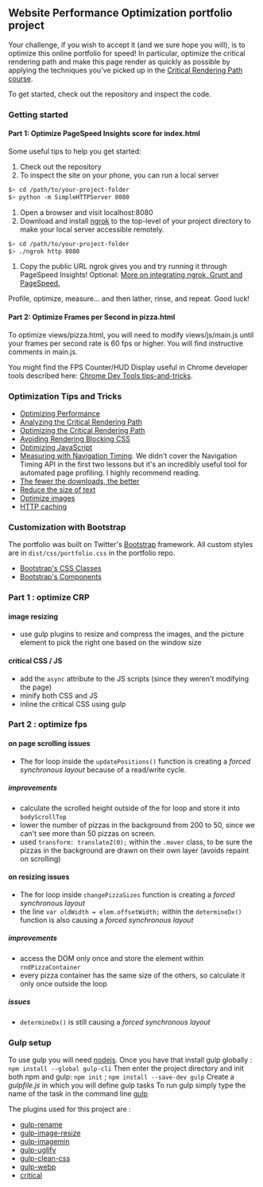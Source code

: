 ## Website Performance Optimization portfolio project

Your challenge, if you wish to accept it (and we sure hope you will), is to optimize this online portfolio for speed! In particular, optimize the critical rendering path and make this page render as quickly as possible by applying the techniques you've picked up in the [Critical Rendering Path course](https://www.udacity.com/course/ud884).

To get started, check out the repository and inspect the code.

### Getting started

#### Part 1: Optimize PageSpeed Insights score for index.html

Some useful tips to help you get started:

1. Check out the repository
1. To inspect the site on your phone, you can run a local server

  ```bash
  $> cd /path/to/your-project-folder
  $> python -m SimpleHTTPServer 8080
  ```

1. Open a browser and visit localhost:8080
1. Download and install [ngrok](https://ngrok.com/) to the top-level of your project directory to make your local server accessible remotely.

  ``` bash
  $> cd /path/to/your-project-folder
  $> ./ngrok http 8080
  ```

1. Copy the public URL ngrok gives you and try running it through PageSpeed Insights! Optional: [More on integrating ngrok, Grunt and PageSpeed.](http://www.jamescryer.com/2014/06/12/grunt-pagespeed-and-ngrok-locally-testing/)

Profile, optimize, measure... and then lather, rinse, and repeat. Good luck!

#### Part 2: Optimize Frames per Second in pizza.html

To optimize views/pizza.html, you will need to modify views/js/main.js until your frames per second rate is 60 fps or higher. You will find instructive comments in main.js.

You might find the FPS Counter/HUD Display useful in Chrome developer tools described here: [Chrome Dev Tools tips-and-tricks](https://developer.chrome.com/devtools/docs/tips-and-tricks).

### Optimization Tips and Tricks
* [Optimizing Performance](https://developers.google.com/web/fundamentals/performance/ "web performance")
* [Analyzing the Critical Rendering Path](https://developers.google.com/web/fundamentals/performance/critical-rendering-path/analyzing-crp.html "analyzing crp")
* [Optimizing the Critical Rendering Path](https://developers.google.com/web/fundamentals/performance/critical-rendering-path/optimizing-critical-rendering-path.html "optimize the crp!")
* [Avoiding Rendering Blocking CSS](https://developers.google.com/web/fundamentals/performance/critical-rendering-path/render-blocking-css.html "render blocking css")
* [Optimizing JavaScript](https://developers.google.com/web/fundamentals/performance/critical-rendering-path/adding-interactivity-with-javascript.html "javascript")
* [Measuring with Navigation Timing](https://developers.google.com/web/fundamentals/performance/critical-rendering-path/measure-crp.html "nav timing api"). We didn't cover the Navigation Timing API in the first two lessons but it's an incredibly useful tool for automated page profiling. I highly recommend reading.
* <a href="https://developers.google.com/web/fundamentals/performance/optimizing-content-efficiency/eliminate-downloads.html">The fewer the downloads, the better</a>
* <a href="https://developers.google.com/web/fundamentals/performance/optimizing-content-efficiency/optimize-encoding-and-transfer.html">Reduce the size of text</a>
* <a href="https://developers.google.com/web/fundamentals/performance/optimizing-content-efficiency/image-optimization.html">Optimize images</a>
* <a href="https://developers.google.com/web/fundamentals/performance/optimizing-content-efficiency/http-caching.html">HTTP caching</a>

### Customization with Bootstrap
The portfolio was built on Twitter's <a href="http://getbootstrap.com/">Bootstrap</a> framework. All custom styles are in `dist/css/portfolio.css` in the portfolio repo.

* <a href="http://getbootstrap.com/css/">Bootstrap's CSS Classes</a>
* <a href="http://getbootstrap.com/components/">Bootstrap's Components</a>

<!-- project start -->
### Part 1 : optimize CRP

#### image resizing

* use gulp plugins to resize and compress the images, and the picture element to
pick the right one based on the window size

#### critical CSS / JS

* add the `async` attribute to the JS scripts (since they weren't modifying the page)
* minify both CSS and JS
* inline the critical CSS using gulp

### Part 2 : optimize fps

#### on page scrolling issues

* The for loop inside the `updatePositions()` function is creating a _forced synchronous layout_
because of a read/write cycle.

##### improvements

* calculate the scrolled height outside of the for loop and store it into `bodyScrollTop`
* lower the number of pizzas in the background from 200 to 50, since we can't see
more than 50 pizzas on screen.
* used `transform: translateZ(0);` within the `.mover` class, to be sure the pizzas
in the background are drawn on their own layer (avoids repaint on scrolling)

#### on resizing issues

* The for loop inside `changePizzaSizes` function is creating a _forced synchronous layout_
* the line `var oldWidth = elem.offsetWidth;` within the `determineDx()` function
is also causing a _forced synchronous layout_

##### improvements

* access the DOM only once and store the element within `rndPizzaContainer`
* every pizza container has the same size of the others, so calculate it only once
outside the loop

##### issues

* `determineDx()` is still causing a _forced synchronous layout_

### Gulp setup

To use gulp you will need [nodejs](https://docs.npmjs.com/getting-started/installing-node).
Once you have that install gulp globally : `npm install --global gulp-cli`
Then enter the project directory and init both npm and gulp: `npm init` ; `npm install --save-dev gulp`
Create a _gulpfile.js_ in which you will define gulp tasks
To run gulp simply type the name of the task in the command line
[gulp](https://github.com/gulpjs/gulp/blob/master/docs/getting-started.md)

The plugins used for this project are :
* [gulp-rename](https://www.npmjs.com/package/gulp-rename)
* [gulp-image-resize](https://www.npmjs.com/package/gulp-rename)
* [gulp-imagemin](https://www.npmjs.com/package/gulp-imagemin)
* [gulp-uglify](https://www.npmjs.com/package/gulp-uglify)
* [gulp-clean-css](https://github.com/scniro/gulp-clean-css)
* [gulp-webp](https://www.npmjs.com/package/gulp-webp)
* [critical](https://github.com/addyosmani/critical)

